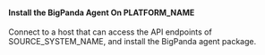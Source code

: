 #### Install the BigPanda Agent On PLATFORM_NAME
Connect to a host that can access the API endpoints of SOURCE_SYSTEM_NAME, and install the BigPanda agent package.

<!-- docs-include _integrations/agent-common/install/agent-install-PLATFORM_LOWER.md -->
